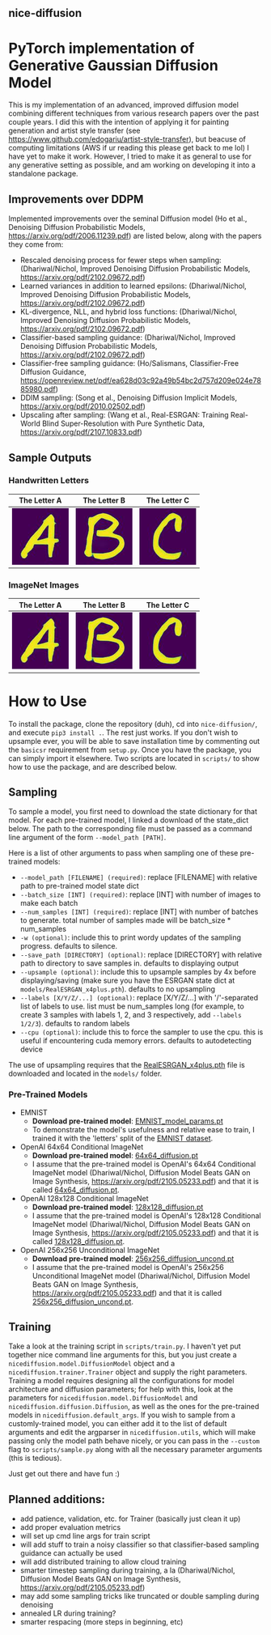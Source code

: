 ## nice-diffusion
# PyTorch implementation of Generative Gaussian Diffusion Model
This is my implementation of an advanced, improved diffusion model combining different techniques from various research papers over the past couple years. I did this with the intention of applying it for painting generation and artist style transfer (see https://www.github.com/edogariu/artist-style-transfer), but beacuse of computing limitations (AWS if ur reading this please get back to me lol) I have yet to make it work. However, I tried to make it as general to use for any generative setting as possible, and am working on developing it into a standalone package.

## Improvements over DDPM
Implemented improvements over the seminal Diffusion model (Ho et al., Denoising Diffusion Probabilistic Models, https://arxiv.org/pdf/2006.11239.pdf) are listed below, along with the papers they come from:
  - Rescaled denoising process for fewer steps when sampling: (Dhariwal/Nichol, Improved Denoising Diffusion Probabilistic Models, https://arxiv.org/pdf/2102.09672.pdf)
  - Learned variances in addition to learned epsilons: (Dhariwal/Nichol, Improved Denoising Diffusion Probabilistic Models, https://arxiv.org/pdf/2102.09672.pdf)
  - KL-divergence, NLL, and hybrid loss functions: (Dhariwal/Nichol, Improved Denoising Diffusion Probabilistic Models, https://arxiv.org/pdf/2102.09672.pdf)
  - Classifier-based sampling guidance: (Dhariwal/Nichol, Improved Denoising Diffusion Probabilistic Models, https://arxiv.org/pdf/2102.09672.pdf)
  - Classifier-free sampling guidance: (Ho/Salismans, Classifier-Free Diffusion Guidance, https://openreview.net/pdf/ea628d03c92a49b54bc2d757d209e024e7885980.pdf)
  - DDIM sampling: (Song et al., Denoising Diffusion Implicit Models, https://arxiv.org/pdf/2010.02502.pdf)
  - Upscaling after sampling: (Wang et al., Real-ESRGAN: Training Real-World Blind Super-Resolution with Pure Synthetic Data, https://arxiv.org/pdf/2107.10833.pdf)

## Sample Outputs 
### Handwritten Letters 
The Letter A             |  The Letter B          | The Letter C
:-------------------------:|:-------------------------:|:-------------------------:
![](resources/a.jpg)  |  ![](resources/b.jpg) | ![](resources/c.jpg)

### ImageNet Images
The Letter A             |  The Letter B          | The Letter C
:-------------------------:|:-------------------------:|:-------------------------:
![](resources/a.jpg)  |  ![](resources/b.jpg) | ![](resources/c.jpg)

# How to Use
To install the package, clone the repository (duh), cd into `nice-diffusion/`, and execute `pip3 install .`. The rest just works. If you don't wish to upsample ever, you will be able to save installation time by commenting out the `basicsr` requirement from `setup.py`. Once you have the package, you can simply import it elsewhere. Two scripts are located in `scripts/` to show how to use the package, and are described below.

## Sampling
To sample a model, you first need to download the state dictionary for that model. For each pre-trained model, I linked a download of the state_dict below. The path to the corresponding file must be passed as a command line argument of the form `--model_path [PATH]`.

Here is a list of other arguments to pass when sampling one of these pre-trained models:
   - `--model_path [FILENAME] (required)`: replace [FILENAME] with relative path to pre-trained model state dict
  - `--batch_size [INT] (required)`: replace [INT] with number of images to make each batch
  - `--num_samples [INT] (required)`: replace [INT] with number of batches to generate. total number of samples made will be batch_size * num_samples
  - `-w (optional)`: include this to print wordy updates of the sampling progress. defaults to silence.
  - `--save_path [DIRECTORY] (optional)`: replace [DIRECTORY] with relative path to directory to save samples in. defaults to displaying output
  - `--upsample (optional)`: include this to upsample samples by 4x before displaying/saving (make sure you have the ESRGAN state dict at `models/RealESRGAN_x4plus.pth`). defaults to no upsampling
  - `--labels [X/Y/Z/...] (optional)`: replace [X/Y/Z/...] with '/'-separated list of labels to use. list must be num_samples long (for example, to create 3 samples with labels 1, 2, and 3 respectively, add `--labels 1/2/3`). defaults to random labels
  - `--cpu (optional)`: include this to force the sampler to use the cpu. this is useful if encountering cuda memory errors. defaults to autodetecting device

The use of upsampling requires that the [RealESRGAN_x4plus.pth](https://download1641.mediafire.com/gpmb5azvul0g/6o6hazgj2h7tlsb/RealESRGAN_x4plus.pth) file is downloaded and located in the `models/` folder.

### Pre-Trained Models
  - EMNIST
    - **Download pre-trained model**: [EMNIST_model_params.pt](https://download1594.mediafire.com/q3isbeoo7s7g/se37uu47y07us19/EMNIST_model_params.pt "Download EMNIST Model")
    - To demonstrate the model's usefulness and relative ease to train, I trained it with the 'letters' split of the [EMNIST dataset](https://www.nist.gov/itl/products-and-services/emnist-dataset).
  - OpenAI 64x64 Conditional ImageNet
    - **Download pre-trained model**: [64x64_diffusion.pt](https://download1478.mediafire.com/5i0iy57fy7yg/7fbkanlblkjjbpk/64x64_diffusion.pt "Download Converted 64x64 ImageNet Model") 
    - I assume that the pre-trained model is OpenAI's 64x64 Conditional ImageNet model (Dhariwal/Nichol, Diffusion Model Beats GAN on Image Synthesis, https://arxiv.org/pdf/2105.05233.pdf) and that it is called [64x64_diffusion.pt](https://download1478.mediafire.com/5i0iy57fy7yg/7fbkanlblkjjbpk/64x64_diffusion.pt "Download Converted 64x64 ImageNet Model"). 
  - OpenAI 128x128 Conditional ImageNet
    - **Download pre-trained model**: [128x128_diffusion.pt](https://download1326.mediafire.com/rt93wwag56eg/zl6hqoaywpud94u/128x128_diffusion.pt "Download Converted 128x128 ImageNet Model")
    - I assume that the pre-trained model is OpenAI's 128x128 Conditional ImageNet model (Dhariwal/Nichol, Diffusion Model Beats GAN on Image Synthesis, https://arxiv.org/pdf/2105.05233.pdf) and that it is called [128x128_diffusion.pt](https://download1326.mediafire.com/rt93wwag56eg/zl6hqoaywpud94u/128x128_diffusion.pt "Download Converted 128x128 ImageNet Model"). 
  - OpenAI 256x256 Unconditional ImageNet
    - **Download pre-trained model**: [256x256_diffusion_uncond.pt](https://download1347.mediafire.com/5kimx3bn6hcg/8224m8buzgi4zvw/256x256_diffusion_uncond.pt "Download Converted 256x256 Unconditional ImageNet Model")
    - I assume that the pre-trained model is OpenAI's 256x256 Unconditional ImageNet model (Dhariwal/Nichol, Diffusion Model Beats GAN on Image Synthesis, https://arxiv.org/pdf/2105.05233.pdf) and that it is called [256x256_diffusion_uncond.pt](https://download1347.mediafire.com/5kimx3bn6hcg/8224m8buzgi4zvw/256x256_diffusion_uncond.pt "Download Converted 256x256 Unconditional ImageNet Model").

## Training
Take a look at the training script in `scripts/train.py`. I haven't yet put together nice command line arguments for this, but you just create a `nicediffusion.model.DiffusionModel` object and a `nicediffusion.trainer.Trainer` object and supply the right parameters. Training a model requires designing all the configurations for model architecture and diffusion parameters; for help with this, look at the parameters for `nicediffusion.model.DiffusionModel` and `nicediffusion.diffusion.Diffusion`, as well as the ones for the pre-trained models in `nicediffusion.default_args`. If you wish to sample from a customly-trained model, you can either add it to the list of default arguments and edit the argparser in `nicediffusion.utils`, which will make passing only the model path behave nicely, or you can pass in the `--custom` flag to `scripts/sample.py` along with all the necessary parameter arguments (this is tedious). 

Just get out there and have fun :)
  
## Planned additions:
  - add patience, validation, etc. for Trainer (basically just clean it up)
  - add proper evaluation metrics
  - will set up cmd line args for train script
  - will add stuff to train a noisy classifier so that classifier-based sampling guidance can actually be used
  - will add distributed training to allow cloud training
  - smarter timestep sampling during training, a la (Dhariwal/Nichol, Diffusion Model Beats GAN on Image Synthesis, https://arxiv.org/pdf/2105.05233.pdf)
  - may add some sampling tricks like truncated or double sampling during denoising
  - annealed LR during training?
  - smarter respacing (more steps in beginning, etc)
